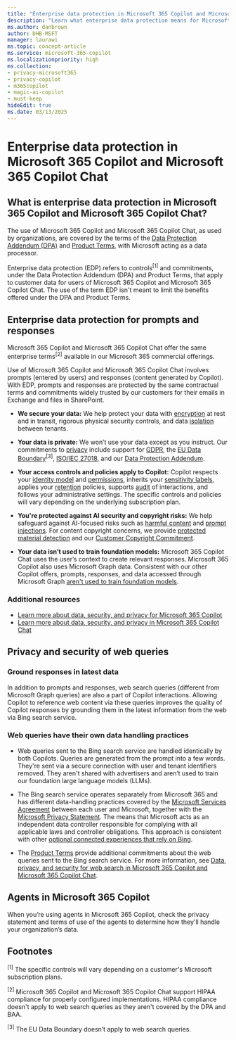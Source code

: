 ```yaml
---
title: "Enterprise data protection in Microsoft 365 Copilot and Microsoft 365 Copilot Chat"
description: "Learn what enterprise data protection means for Microsoft 365 Copilot and Microsoft 365 Copilot Chat."
ms.author: danbrown
author: DHB-MSFT
manager: laurawi
ms.topic: concept-article
ms.service: microsoft-365-copilot
ms.localizationpriority: high
ms.collection: 
- privacy-microsoft365
- privacy-copilot
- m365copilot
- magic-ai-copilot
- must-keep
hideEdit: true
ms.date: 03/13/2025
---
```


# Enterprise data protection in Microsoft 365 Copilot and Microsoft 365 Copilot Chat

## What is enterprise data protection in Microsoft 365 Copilot and Microsoft 365 Copilot Chat?

The use of Microsoft 365 Copilot and Microsoft 365 Copilot Chat, as used by organizations, are covered by the terms of the [Data Protection Addendum (DPA)](https://www.microsoft.com/licensing/docs/view/Microsoft-Products-and-Services-Data-Protection-Addendum-DPA) and [Product Terms](https://www.microsoft.com/licensing/terms/product/PrivacyandSecurityTerms/all), with Microsoft acting as a data processor.

Enterprise data protection (EDP) refers to controls<sup>[1]</sup> and commitments, under the Data Protection Addendum (DPA) and Product Terms, that apply to customer data for users of Microsoft 365 Copilot and Microsoft 365 Copilot Chat. The use of the term EDP isn't meant to limit the benefits offered under the DPA and Product Terms.  

## Enterprise data protection for prompts and responses

Microsoft 365 Copilot and Microsoft 365 Copilot Chat offer the same enterprise terms<sup>[2]</sup> available in our Microsoft 365 commercial offerings.

Use of Microsoft 365 Copilot and Microsoft 365 Copilot Chat involves prompts (entered by users) and responses (content generated by Copilot). With EDP, prompts and responses are protected by the same contractual terms and commitments widely trusted by our customers for their emails in Exchange and files in SharePoint.

- **We secure your data:** We help protect your data with [encryption](/purview/office-365-encryption-in-the-microsoft-cloud-overview) at rest and in transit, rigorous physical security controls, and data [isolation](/compliance/assurance/assurance-microsoft-365-isolation-controls) between tenants.

- **Your data is private:** We won’t use your data except as you instruct. Our commitments to [privacy](https://www.microsoft.com/trust-center/privacy) include support for [GDPR](/compliance/regulatory/gdpr), the [EU Data Boundary](/privacy/eudb/eu-data-boundary-learn)<sup>[3]</sup>, [ISO/IEC 27018](/compliance/regulatory/offering-ISO-27018), and our [Data Protection Addendum](https://www.microsoft.com/licensing/docs/view/Microsoft-Products-and-Services-Data-Protection-Addendum-DPA).

- **Your access controls and policies apply to Copilot:** Copilot respects your [identity model](microsoft-365-copilot-privacy.md#how-does-microsoft-365-copilot-protect-organizational-data) and [permissions](microsoft-365-copilot-privacy.md#how-does-microsoft-365-copilot-use-your-proprietary-organizational-data), inherits your [sensitivity labels](/purview/sensitivity-labels#sensitivity-labels-and-microsoft-365-copilot), applies your [retention](/purview/retention-policies-copilot) policies, supports [audit](/purview/audit-search?tabs=microsoft-purview-portal) of interactions, and follows your administrative settings. The specific controls and policies will vary depending on the underlying subscription plan.

- **You're protected against AI security and copyright risks:** We help safeguard against AI-focused risks such as [harmful content](microsoft-365-copilot-privacy.md#how-does-copilot-block-harmful-content) and [prompt injections](microsoft-365-copilot-privacy.md#does-copilot-block-prompt-injections-jailbreak-attacks). For content copyright concerns, we provide [protected material detection](microsoft-365-copilot-privacy.md#does-copilot-provide-protected-material-detection) and our [Customer Copyright Commitment](https://blogs.microsoft.com/on-the-issues/2023/09/07/copilot-copyright-commitment-ai-legal-concerns/).

- **Your data isn’t used to train foundation models:** Microsoft 365 Copilot Chat uses the user’s context to create relevant responses. Microsoft 365 Copilot also uses Microsoft Graph data. Consistent with our other Copilot offers, prompts, responses, and data accessed through Microsoft Graph [aren't used to train foundation models](https://blogs.microsoft.com/on-the-issues/2024/03/28/data-protection-responsible-ai-azure-copilot/).

### Additional resources

- [Learn more about data, security, and privacy for Microsoft 365 Copilot](microsoft-365-copilot-privacy.md)
- [Learn more about data, security, and privacy in Microsoft 365 Copilot Chat](/copilot/privacy-and-protections)

## Privacy and security of web queries

### Ground responses in latest data

In addition to prompts and responses, web search queries (different from Microsoft Graph queries) are also a part of Copilot interactions. Allowing Copilot to reference web content via these queries improves the quality of Copilot responses by grounding them in the latest information from the web via Bing search service.

### Web queries have their own data handling practices

- Web queries sent to the Bing search service are handled identically by both Copilots. Queries are generated from the prompt into a few words. They're sent via a secure connection with user and tenant identifiers removed. They aren't shared with advertisers and aren’t used to train our foundation large language models (LLMs).

- The Bing search service operates separately from Microsoft 365 and has different data-handling practices covered by the [Microsoft Services Agreement](https://www.microsoft.com/servicesagreement) between each user and Microsoft, together with the [Microsoft Privacy Statement](https://www.microsoft.com/privacy/privacystatement). The means that Microsoft acts as an independent data controller responsible for complying with all applicable laws and controller obligations. This approach is consistent with other [optional connected experiences that rely on Bing](/microsoft-365-apps/privacy/optional-connected-experiences#experiences-that-rely-on-bing).  

- The [Product Terms](https://www.microsoft.com/licensing/terms/product/PrivacyandSecurityTerms/all) provide additional commitments about the web queries sent to the Bing search service. For more information, see [Data, privacy, and security for web search in Microsoft 365 Copilot and Microsoft 365 Copilot Chat](manage-public-web-access.md#how-microsoft-handles-generated-search-queries).

## Agents in Microsoft 365 Copilot

When you’re using agents in Microsoft 365 Copilot, check the privacy statement and terms of use of the agents to determine how they'll handle your organization’s data.

## Footnotes

<sup>[1]</sup> The specific controls will vary depending on a customer's Microsoft subscription plans.

<sup>[2]</sup> Microsoft 365 Copilot and Microsoft 365 Copilot Chat support HIPAA compliance for properly configured implementations. HIPAA compliance doesn't apply to web search queries as they aren't covered by the DPA and BAA.

<sup>[3]</sup> The EU Data Boundary doesn’t apply to web search queries.
